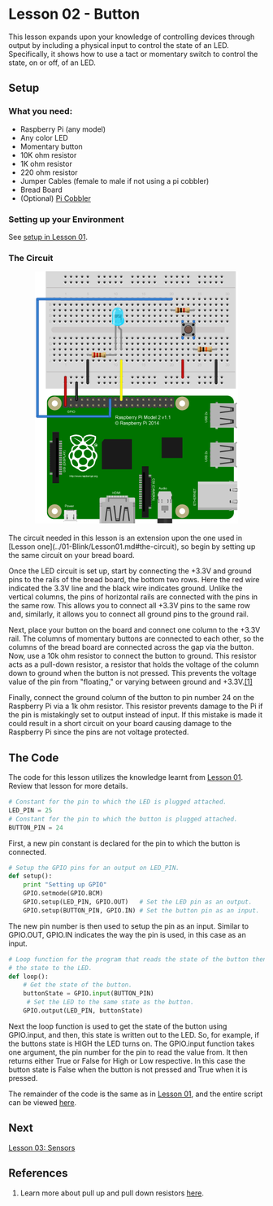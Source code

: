 # Lesson 02 - Button

This lesson expands upon your knowledge of controlling devices through output by
including a physical input to control the state of an LED. Specifically, it 
shows how to use a tact or momentary switch to control the state, on or off, of 
an LED.

## Setup

### What you need:

* Raspberry Pi (any model)
* Any color LED
* Momentary button
* 10K ohm resistor
* 1K ohm resistor
* 220 ohm resistor
* Jumper Cables (female to male if not using a pi cobbler)
* Bread Board
* (Optional) [Pi Cobbler](https://goo.gl/LhVmEg)

### Setting up your Environment

See [setup in Lesson 01](../01-Blink/Lesson01.md#setting-up-your-environment).

### The Circuit
<center>
	<img src = "../illustrations/Lesson02_Button.png" title="Circuit Diagram"/>
</center>
<br>
The circuit needed in this lesson is an extension upon the one used in 
[Lesson one](../01-Blink/Lesson01.md#the-circuit), so begin by setting up the 
same circuit on your bread board. 

Once the LED circuit is set up, start by connecting the +3.3V and ground pins to 
the rails of the bread board, the bottom two rows. Here the red wire indicated 
the 3.3V line and the black wire indicates ground. Unlike the vertical columns, 
the pins of horizontal rails are connected with the pins in the same row. This 
allows you to connect all +3.3V pins to the same row and, similarly, it allows 
you to connect all ground pins to the ground rail.

Next, place your button on the board and connect one column to the +3.3V rail. 
The columns of momentary buttons are connected to each other, so the columns of 
the bread board are connected across the gap via the button. Now, use a 10k ohm 
resistor to connect the button to ground. This resistor acts as a pull-down 
resistor, a resistor that holds the voltage of the column down to ground when 
the button is not pressed. This prevents the voltage value of the pin from 
"floating," or varying between ground and +3.3V.[[1]](#references) 

Finally, connect the ground column of the button to pin number 24 on the 
Raspberry Pi via a 1k ohm resistor. This resistor prevents damage to the Pi if 
the pin is mistakingly set to output instead of input. If this mistake is made 
it could result in a short circuit on your board causing damage to the Raspberry
Pi since the pins are not voltage protected.

## The Code

The code for this lesson utilizes the knowledge learnt from 
[Lesson 01](../01-Blink/Lesson01.md). Review that lesson for more details.

```python
# Constant for the pin to which the LED is plugged attached.
LED_PIN = 25
# Constant for the pin to which the button is plugged attached.
BUTTON_PIN = 24
```
First, a new pin constant is declared for the pin to which the button is 
connected.

```python
# Setup the GPIO pins for an output on LED_PIN.
def setup():
	print "Setting up GPIO"
	GPIO.setmode(GPIO.BCM)
	GPIO.setup(LED_PIN, GPIO.OUT)   # Set the LED pin as an output.
	GPIO.setup(BUTTON_PIN, GPIO.IN) # Set the button pin as an input.
```
The new pin number is then used to setup the pin as an input. Similar to 
GPIO.OUT, GPIO.IN indicates the way the pin is used, in this case as an input.

```python
# Loop function for the program that reads the state of the button then writes 
# the state to the LED.
def loop():
	# Get the state of the button.
	buttonState = GPIO.input(BUTTON_PIN)
	 # Set the LED to the same state as the button.
	GPIO.output(LED_PIN, buttonState)
```
Next the loop function is used to get the state of the button using GPIO.input,
and then, this state is written out to the LED. So, for example, if the buttons 
state is HIGH the LED turns on. The GPIO.input function takes one argument,
the pin number for the pin to read the value from. It then returns either True
or False for High or Low respective. In this case the button state is False when
the button is not pressed and True when it is pressed.

The remainder of the code is the same as in 
[Lesson 01](../01-Blink/Lesson01.md#the-code), and the entire script can be 
viewed [here](./button.py).

## Next

[Lesson 03: Sensors](../02-Sensors/Lesson03.md)

## References

1. Learn more about pull up and pull down resistors 
[here](http://playground.arduino.cc/CommonTopics/PullUpDownResistor).